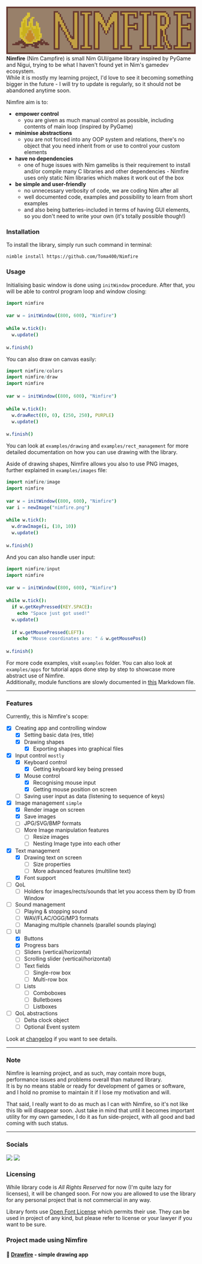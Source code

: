 ![](banner.png)
**Nimfire** (Nim Campfire) is small Nim GUI/game library inspired by PyGame and Nigui,
trying to be what I haven't found yet in Nim's gamedev ecosystem.  
While it is mostly my learning project, I'd love to see it becoming something bigger
in the future - I will try to update is regularly, so it should not be abandoned
anytime soon.

Nimfire aim is to:
- **empower control**
  - you are given as much manual control as possible, including contents of main loop
    (inspired by PyGame)
- **minimise abstractions**
  - you are not forced into any OOP system and relations, there's no object that
    you need inherit from or use to control your custom elements
- **have no dependencies**
  - one of huge issues with Nim gamelibs is their requirement to install and/or
    compile many C libraries and other dependencies - Nimfire uses only static
    Nim libraries which makes it work out of the box
- **be simple and user-friendly**
  - no unnecessary verbosity of code, we are coding Nim after all
  - well documented code, examples and possibility to learn from short examples
  - and also being batteries-included in terms of having GUI elements, so you don't
    need to write your own (it's totally possible though!)

### Installation
To install the library, simply run such command in terminal:
```
nimble install https://github.com/Toma400/Nimfire
```

### Usage
Initialising basic window is done using `initWindow` procedure. After that, you will
be able to control program loop and window closing:
```nim
import nimfire

var w = initWindow((800, 600), "Nimfire")

while w.tick():
  w.update()

w.finish()
```

You can also draw on canvas easily:
```nim
import nimfire/colors
import nimfire/draw
import nimfire

var w = initWindow((800, 600), "Nimfire")

while w.tick():
  w.drawRect((0, 0), (250, 250), PURPLE)
  w.update()

w.finish()
```
You can look at `examples/drawing` and `examples/rect_management` for more detailed
documentation on how you can use drawing with the library.

Aside of drawing shapes, Nimfire allows you also to use PNG images, further explained
in `examples/images` file:
```nim
import nimfire/image
import nimfire

var w = initWindow((800, 600), "Nimfire")
var i = newImage("nimfire.png")

while w.tick():
  w.drawImage(i, (10, 10))
  w.update()
  
w.finish()
```
And you can also handle user input:
```nim
import nimfire/input
import nimfire

var w = initWindow((800, 600), "Nimfire")

while w.tick():
  if w.getKeyPressed(KEY.SPACE):
    echo "Space just got used!"
  w.update()
  
  if w.getMousePressed(LEFT):
    echo "Mouse coordinates are: " & w.getMousePos()
  
w.finish()
```
For more code examples, visit `examples` folder. You can also look at `examples/apps`
for tutorial apps done step by step to showcase more abstract use of Nimfire.  
Additionally, module functions are slowly documented in [this](examples/functions.md)
Markdown file.

---
### Features
Currently, this is Nimfire's scope:
- [x] Creating app and controlling window
  - [x] Setting basic data (res, title) 
  - [x] Drawing shapes
    - [x] Exporting shapes into graphical files
- [x] Input control `mostly`
  - [x] Keyboard control
    - [x] Getting keyboard key being pressed
  - [x] Mouse control
    - [x] Recognising mouse input
    - [x] Getting mouse position on screen
  - [ ] Saving user input as data (listening to sequence of keys)
- [x] Image management `simple`
  - [x] Render image on screen
  - [x] Save images
  - [ ] JPG/SVG/BMP formats
  - [ ] More Image manipulation features
    - [ ] Resize images
    - [ ] Nesting Image type into each other
- [x] Text management
  - [x] Drawing text on screen
    - [ ] Size properties
    - [ ] More advanced features (multiline text)
  - [x] Font support
- [ ] QoL
  - [ ] Holders for images/rects/sounds that let you access them by ID from Window
  <!-- use .mitems() for iterating over loop while making vars mutable
       can be pretty beneficial for iterating over holder items -->
- [ ] Sound management
  - [ ] Playing & stopping sound
  - [ ] WAV/FLAC/OGG/MP3 formats
  - [ ] Managing multiple channels (parallel sounds playing)
- [ ] UI
  - [x] Buttons
  - [x] Progress bars
  - [ ] Sliders (vertical/horizontal)
  - [ ] Scrolling slider (vertical/horizontal)
  - [ ] Text fields
    - [ ] Single-row box
    - [ ] Multi-row box
  - [ ] Lists
    - [ ] Comboboxes
    - [ ] Bulletboxes
    - [ ] Listboxes
- [ ] QoL abstractions
  - [ ] Delta clock object
  - [ ] Optional Event system

Look at [changelog](changelog.md) if you want to see details.

---
### Note
Nimfire is learning project, and as such, may contain more bugs, performance issues
and problems overall than matured library.  
It is by no means stable or ready for development of games or software, and I hold
no promise to maintain it if I lose my motivation and will.

That said, I really want to do as much as I can with Nimfire, so it's not like this
lib will disappear soon. Just take in mind that until it becomes important utility
for my own gamedev, I do it as fun side-project, with all good and bad coming with
such status.

---
### Socials

<tr>
        <td colspan="2" align="center">
            <a href="https://linktr.ee/toma400"><img src="https://img.shields.io/badge/%20-Linktree%20-108931?style=plastic&logo=appveyor"></a>
            <a href="https://discord.gg/GbTw9KqnrE"><img src="https://img.shields.io/discord/842338281692725268?color=AA16D1&label=%20&logo=Discord&logoColor=DDD4EA&style=plastic"></a>
        </td>
</tr>

### Licensing
While library code is *All Rights Reserved* for now (I'm quite lazy for licenses),
it will be changed soon. For now you are allowed to use the library for any personal
project that is not commercial in any way.

Library fonts use [Open Font License](https://scripts.sil.org/cms/scripts/page.php?site_id=nrsi&id=OFL)
which permits their use. They can be used in project of any kind, but please refer
to license or your lawyer if you want to be sure.

### Project made using Nimfire
#### 🎨 [Drawfire](https://github.com/Toma400/Drawfire) - simple drawing app

<!-- TODO
  - nested rects (for GUI)
    // - I'd say it should be exactly 'ref of Rect' with new addition being
         dict/list of rects inside & special drawing system that calls drawing
         of inside rects afterwards and with relative position
    // - a way to nest Rects inside Rects? (needs adjusting matrix accordingly)
  - simplegui button
  - simplegui progress bar
    - can have custom range, so if given 10_000, it'd make 10_000/100 and use it?
    - should have non-manual 0<x<100 control at least as an option
  - text using Pixie's "fillText" with possibility to have clear borders
    (https://github.com/treeform/pixie/tree/523b364fcaa288d23ecb3f34c795da97d3637117#text)
    + look at textspans, as they would be neat both for Nimfire & MarXDown
      (https://github.com/treeform/pixie/tree/523b364fcaa288d23ecb3f34c795da97d3637117#text-spans)
    + text could not have default size or customised one, but one adjusting to Rect
      (or make two variants, one with auto-Rect and one with auto-size, with opposite
       one being customisable)

  - resize image
  - jpg & svg & bmp formats supported?

  - creating button (nimfire/ui) that is manageable?
    - creating 'buttons' element in Window that button can subscribe to?
      this way you could not need variables to be passed, as you would
      simply manage it by calling from Window object by ID or sth
  - getting sound and letting it play (possibly on several channels, so they
    can be played together and managed by it?)
    ::: https://github.com/oprypin/nim-csfml
    ::: https://github.com/treeform/openal (pure Nim!)
    ::: https://github.com/treeform/slappy (OpenAL wrapper? More C!)
  - holders for Image, Rect and other elements via either Window or
    separate structure? Would work as Table of [ID:str, T] and could
    handle objects for further reference
-->